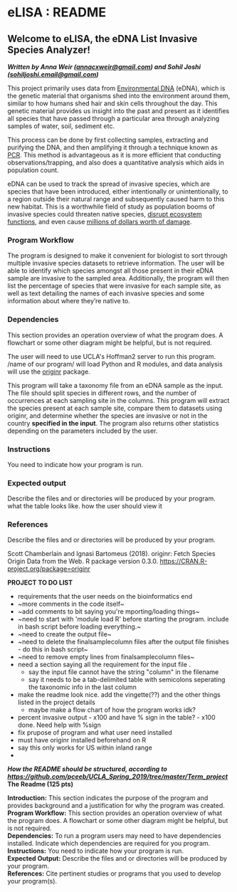 # eLISA : README

## Welcome to eLISA, the eDNA List Invasive Species Analyzer!   
***Written by Anna Weir (annacxweir@gmail.com) and Sohil Joshi (sohiljoshi.email@gmail.com)***   

This project primarily uses data from [Environmental DNA](https://www.sciencedirect.com/science/article/pii/S0006320714004443) (eDNA), which is the genetic material that organisms shed into the environment around them, similar to how humans shed hair and skin cells throughout the day. This genetic material provides us insight into the past and present as it identifies all species that have passed through a particular area through analyzing samples of water, soil, sediment etc.   

This process can be done by first collecting samples, extracting and purifying the DNA, and then amplifying it through a technique known as [PCR](https://www.yourgenome.org/facts/what-is-pcr-polymerase-chain-reaction). This method is advantageous as it is more efficient that conducting observations/trapping, and also does a quantitative analysis which aids in population count.   

eDNA can be used to track the spread of invasive species, which are species that have been introduced, either intentionally or unintentionally, to a region outside their natural range and subsequently caused harm to this new habitat. This is a worthwhile field of study as population booms of invasive species could threaten native species, [disrupt ecosystem functions](https://www.environmentalscience.org/invasive-species), and even cause [millions of dollars worth of damage](https://2001-2009.state.gov/g/oes/ocns/inv/cs/2304.htm).   

### Program Workflow 

The program is designed to make it convenient for biologist to sort through multiple invasive species datasets to retrieve information. The user will be able to identify which species amongst all those present in their eDNA sample are invasive to the sampled area. Additionally, the program will then list the percentage of species that were invasive for each sample site, as well as text detailing the names of each invasive species and some information about where they’re native to. 

### Dependencies
This section provides an operation overview of what the program does. A flowchart or some other diagram might be helpful, but is not required. 

The user will need to use UCLA's Hoffman2 server to run this program. /name of our program/ will load Python and R modules, and data analysis will use the [originr](https://github.com/ropensci/originr) package. 

This program will take a taxonomy file from an eDNA sample as the input. The file should split species in different rows, and the number of occurrences at each sampling site in the columns. This program will extract the species present at each sample site, compare them to datasets using originr, and determine whether the species are invasive or not in the country **specified in the input**. The program also returns other statistics depending on the parameters included by the user.

### Instructions
You need to indicate how your program is run.    


### Expected output
Describe the files and or directories will be produced by your program.   
what the table looks like. how the user should view it   

### References
Describe the files and or directories will be produced by your program.  

Scott Chamberlain and Ignasi Bartomeus (2018). originr: Fetch Species  
  Origin Data from the Web. R package version 0.3.0.
  https://CRAN.R-project.org/package=originr

**PROJECT TO DO LIST**
  - requirements that the user needs on the bioinformatics end   
  - ~more comments in the code itself~       
  - ~add comments to bit saying you're mporting/loading things~   
  - ~need to start with 'module load R' before starting the program. include in bash script before loading everything.~    
  - ~need to create the output file~   
  - ~need to delete the finalsamplecolumn files after the output file finishes - do this in bash script~    
  - ~need to remove empty lines from finalsamplecolumn files~    
  - need a section saying all the requirement for the input file .    
    - say the input file cannot have the string "column" in the filename   
    - say it needs to be a tab-delimited table with semicolons seperating the taxonomic info in the last column    
  - make the readme look nice. add the vingette(??) and the other things listed in the project details   
    - maybe make a flow chart of how the program works idk?   
  - percent invasive output - x100 and have % sign in the table? - x100 done. Need help with %sign
  - fix prupose of program and what user need installed
  - must have originr installed beforehand on R    
  - say this only works for US within inland range 
  -
   
***How the README should be structured, according to https://github.com/pceeb/UCLA_Spring_2019/tree/master/Term_project***          
**The Readme (125 pts)**       

**Introduction:** This section indicates the purpose of the program and provides background and a justification for why the program was created.    
**Program Workflow:** This section provides an operation overview of what the program does. A flowchart or some other diagram might be helpful, but is not required.     
**Dependencies:** To run a program users may need to have dependencies installed. Indicate which dependencies are required for you program.   
**Instructions:** You need to indicate how your program is run.    
**Expected Output:** Describe the files and or directories will be produced by your program.   
**References:** Cite pertinent studies or programs that you used to develop your program(s).   

